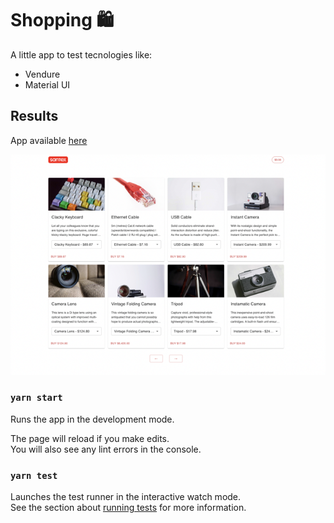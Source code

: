 # Shopping 🛍️

A little app to test tecnologies like:

- Vendure
- Material UI

## Results

App available [here](https://64a45033f689af007bedfc33--flourishing-mermaid-2850c7.netlify.app/)

![Image of the app](./preview.png)

### `yarn start`

Runs the app in the development mode.

The page will reload if you make edits.\
You will also see any lint errors in the console.

### `yarn test`

Launches the test runner in the interactive watch mode.\
See the section about [running tests](https://facebook.github.io/create-react-app/docs/running-tests) for more information.
